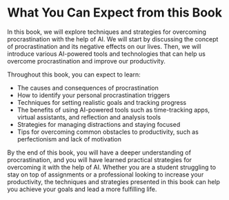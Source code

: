 What You Can Expect from this Book
================================================

In this book, we will explore techniques and strategies for overcoming procrastination with the help of AI. We will start by discussing the concept of procrastination and its negative effects on our lives. Then, we will introduce various AI-powered tools and technologies that can help us overcome procrastination and improve our productivity.

Throughout this book, you can expect to learn:

* The causes and consequences of procrastination
* How to identify your personal procrastination triggers
* Techniques for setting realistic goals and tracking progress
* The benefits of using AI-powered tools such as time-tracking apps, virtual assistants, and reflection and analysis tools
* Strategies for managing distractions and staying focused
* Tips for overcoming common obstacles to productivity, such as perfectionism and lack of motivation

By the end of this book, you will have a deeper understanding of procrastination, and you will have learned practical strategies for overcoming it with the help of AI. Whether you are a student struggling to stay on top of assignments or a professional looking to increase your productivity, the techniques and strategies presented in this book can help you achieve your goals and lead a more fulfilling life.
